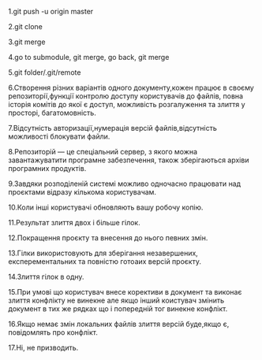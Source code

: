 1.git push -u origin master

2.git clone 

3.git merge 

4.go to submodule, git merge, go back, git merge

5.git folder/.git/remote

6.Створення різних варіантів одного документу,кожен працює в своєму репозиторії,функції контролю доступу користувачів до файлів, повна історія комітів до якої є доступ, можливість розгалуження та злиття у просторі, багатомовність.

7.Відсутність авторизації,нумерація версій файлів,відсутність можливості блокувати файли. 

8.Репозиторій — це спеціальний сервер, з якого можна завантажуватити програмне забезпечення, також зберігаються архіви програмних продуктів. 

9.Завдяки розподіленій системі можливо одночасно працювати над проєктами відразу кількома користувачам. 

10.Коли інші користувачі обновляють вашу робочу копію. 

11.Pезультат злиття двох і більше гілок. 

12.Покращення проєкту та внесення до нього певних змін. 

13.Гілки використовують для зберігання незавершених, експерементальних та повністю готоаих версій проєкту. 

14.Злиття гілок в одну. 

15.При умові що користувач внесе корективи в документ та виконає злиття конфлікту не винекне але якщо інший коистувач змінить документ в тих же рядках що і попередній тог винекне конфлікт. 

16.Якщо немає змін локальних файлів злиття версій буде,якщо є, повідомлять про конфлікт.

17.Ні, не призводить.
